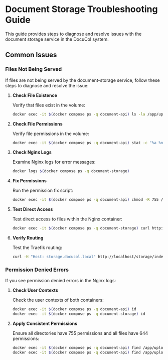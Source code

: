 # Document Storage Troubleshooting Guide

This guide provides steps to diagnose and resolve issues with the document storage service in the DocuCol system.

## Common Issues

### Files Not Being Served

If files are not being served by the document-storage service, follow these steps to diagnose and resolve the issue:

1. **Check File Existence**

   Verify that files exist in the volume:
   ```bash
   docker exec -it $(docker compose ps -q document-api) ls -la /app/uploads
   ```

2. **Check File Permissions**

   Verify file permissions in the volume:
   ```bash
   docker exec -it $(docker compose ps -q document-api) stat -c "%a %n" /app/uploads/index.html
   ```

3. **Check Nginx Logs**

   Examine Nginx logs for error messages:
   ```bash
   docker logs $(docker compose ps -q document-storage)
   ```

4. **Fix Permissions**

   Run the permission fix script:
   ```bash
   docker exec -it $(docker compose ps -q document-api) chmod -R 755 /app/uploads
   ```

5. **Test Direct Access**

   Test direct access to files within the Nginx container:
   ```bash
   docker exec -it $(docker compose ps -q document-storage) curl http://localhost/index.html
   ```

6. **Verify Routing**

   Test the Traefik routing:
   ```bash
   curl -H "Host: storage.docucol.local" http://localhost/storage/index.html
   ```

### Permission Denied Errors
If you see permission denied errors in the Nginx logs:

1. **Check User Contexts**

   Check the user contexts of both containers:
   ```bash
   docker exec -it $(docker compose ps -q document-api) id
   docker exec -it $(docker compose ps -q document-storage) id
   ```

2. **Apply Consistent Permissions**

   Ensure all directories have 755 permissions and all files have 644 permissions:
   ```bash
   docker exec -it $(docker compose ps -q document-api) find /app/uploads -type d -exec chmod 755 {} \;
   docker exec -it $(docker compose ps -q document-api) find /app/uploads -type f -exec chmod 644 {} \;
   ```
